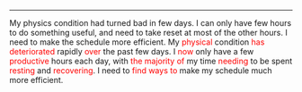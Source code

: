 
---

My physics condition had turned bad in few days. I can only have few hours to do something useful, and need to take reset at most of the other hours.
I need to make the schedule more efficient.
My <span style="color:rgb(255, 0, 0)">physical</span> condition <span style="color:rgb(255, 0, 0)">has</span> <span style="color:rgb(255, 0, 0)">deteriorated</span> rapidly <span style="color:rgb(255, 0, 0)">over</span> the past few days. I <span style="color:rgb(255, 0, 0)">now</span> only have a few <span style="color:rgb(255, 0, 0)">productive</span> hours each day, with <span style="color:rgb(255, 0, 0)">the majority of</span> my time <span style="color:rgb(255, 0, 0)">needing</span> to be spent <span style="color:rgb(255, 0, 0)">resting</span> and <span style="color:rgb(255, 0, 0)">recovering</span>. I need to <span style="color:rgb(255, 0, 0)">find ways to</span> make my schedule much more efficient.
